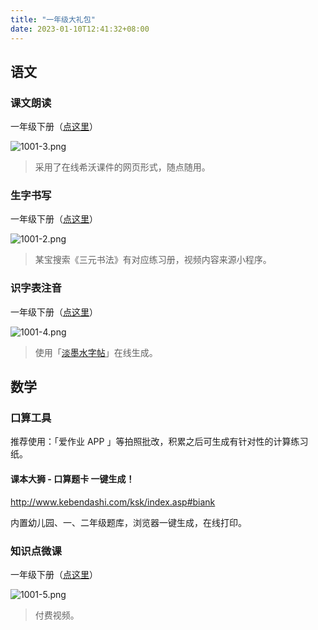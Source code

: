 ```yaml
---
title: "一年级大礼包"
date: 2023-01-10T12:41:32+08:00
---
```


## 语文

### 课文朗读

一年级下册（[点这里](https://easinote.seewo.com/linkShare?id=f170521562af4743a427e85ebadd09e9)）

![1001-3.png](https://pic.edui.fun/images/2023/01/1001-3.png)

> 采用了在线希沃课件的网页形式，随点随用。

### 生字书写

一年级下册（[点这里](https://edui123.com/shufa/1b/)）

![1001-2.png](https://pic.edui.fun/images/2023/01/1001-2.png)

> 某宝搜索《三元书法》有对应练习册，视频内容来源小程序。

### 识字表注音

一年级下册（[点这里](https://my.edui.fun/%E5%B0%8F%E5%AD%A6%E8%AF%AD%E6%96%87/%E4%B8%80%E5%B9%B4%E7%BA%A7%E4%B8%8B%E5%86%8C%E8%AF%86%E5%AD%97%E8%A1%A8%E6%B3%A8%E9%9F%B3)）

![1001-4.png](https://pic.edui.fun/images/2023/01/1001-4.png)

> 使用「[淡墨水字帖](https://danmoshui.com/)」在线生成。

## 数学

### 口算工具

推荐使用：「爱作业 APP 」等拍照批改，积累之后可生成有针对性的计算练习纸。

#### 课本大狮 - 口算题卡 一键生成！

<http://www.kebendashi.com/ksk/index.asp#biank>

内置幼儿园、一、二年级题库，浏览器一键生成，在线打印。

### 知识点微课

一年级下册（[点这里](https://my.edui.fun/%E5%B0%8F%E5%AD%A6%E6%95%B0%E5%AD%A6/%E5%B0%8F%E5%AD%A6%E6%95%B0%E5%AD%A6%E7%9F%A5%E8%AF%86%E7%82%B9%E5%BE%AE%E8%AF%BE%EF%BC%88%E5%85%A812%E5%86%8C%EF%BC%89/1B%E5%B0%8F%E5%AD%A6%E6%95%B0%E5%AD%A6%E7%9F%A5%E8%AF%86%E7%82%B9%E5%BE%AE%E8%AF%BE%EF%BC%88%E4%B8%80%E4%B8%8B%EF%BC%89)）

![1001-5.png](https://pic.edui.fun/images/2023/01/1001-5.png)

> 付费视频。
